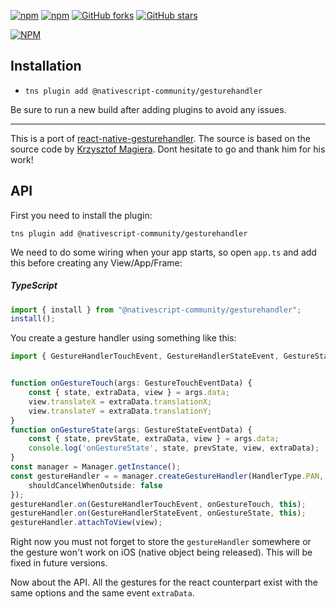 [![npm](https://img.shields.io/npm/v/@nativescript-community/gesturehandler.svg)](https://www.npmjs.com/package/@nativescript-community/gesturehandler)
[![npm](https://img.shields.io/npm/dt/@nativescript-community/gesturehandler.svg?label=npm%20downloads)](https://www.npmjs.com/package/@nativescript-community/gesturehandler)
[![GitHub forks](https://img.shields.io/github/forks/@nativescript-community/gesturehandler.svg)](https://github.com/nativescript-community/gesturehandler/network)
[![GitHub stars](https://img.shields.io/github/stars/@nativescript-community/gesturehandler.svg)](https://github.com/nativescript-community/gesturehandler/stargazers)

[![NPM](https://nodei.co/npm/@nativescript-community/gesturehandler.png?downloads=true&downloadRank=true&stars=true)](https://nodei.co/npm/@nativescript-community/gesturehandler/)

## Installation

* `tns plugin add @nativescript-community/gesturehandler`

Be sure to run a new build after adding plugins to avoid any issues.

---

This is a port of [react-native-gesturehandler](https://kmagiera.github.io/react-native-gesture-handler/).
The source is based on the source code by [Krzysztof Magiera](https://github.com/kmagiera). Dont hesitate to go and thank him for his work!


## API

First you need to install the plugin:
```shell
tns plugin add @nativescript-community/gesturehandler
```
We need to do some wiring when your app starts, so open `app.ts` and add this before creating any View/App/Frame:
##### TypeScript
```ts
import { install } from "@nativescript-community/gesturehandler";
install();
```

You create a gesture handler using something like this:
```typescript 
import { GestureHandlerTouchEvent, GestureHandlerStateEvent, GestureStateEventData, GestureTouchEventData, HandlerType } from '@nativescript-community/gesturehandler';


function onGestureTouch(args: GestureTouchEventData) {
    const { state, extraData, view } = args.data;
    view.translateX = extraData.translationX;
    view.translateY = extraData.translationY;
}
function onGestureState(args: GestureStateEventData) {
    const { state, prevState, extraData, view } = args.data;
    console.log('onGestureState', state, prevState, view, extraData);
}
const manager = Manager.getInstance();
const gestureHandler = = manager.createGestureHandler(HandlerType.PAN, 10, {
    shouldCancelWhenOutside: false
});
gestureHandler.on(GestureHandlerTouchEvent, onGestureTouch, this);
gestureHandler.on(GestureHandlerStateEvent, onGestureState, this);
gestureHandler.attachToView(view);
```

Right now you must not forget to store the ```gestureHandler``` somewhere or the gesture won't work on iOS (native object being released). This will be fixed in future versions.

Now about the API. All the gestures for the react counterpart exist with the same options and the same event ```extraData```.

